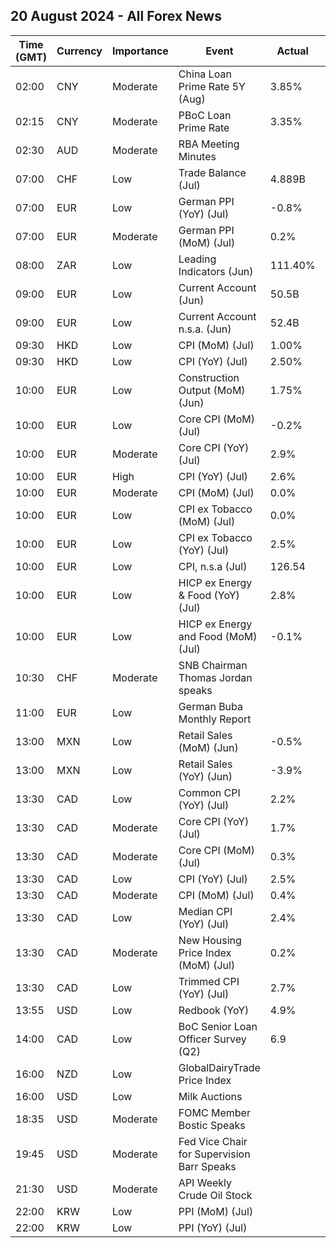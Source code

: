 ## 20 August 2024 - All Forex News

| Time (GMT) | Currency | Importance | Event | Actual | Forecast | Previous |
|------|----------|------------|-------|--------|----------|----------|
| 02:00 | CNY | Moderate | China Loan Prime Rate 5Y (Aug) | 3.85% | 3.85% | 3.85% |
| 02:15 | CNY | Moderate | PBoC Loan Prime Rate | 3.35% | 3.35% | 3.35% |
| 02:30 | AUD | Moderate | RBA Meeting Minutes |  |  |  |
| 07:00 | CHF | Low | Trade Balance (Jul) | 4.889B | 5.440B | 6.117B |
| 07:00 | EUR | Low | German PPI (YoY) (Jul) | -0.8% | -0.8% | -1.6% |
| 07:00 | EUR | Moderate | German PPI (MoM) (Jul) | 0.2% | 0.2% | 0.2% |
| 08:00 | ZAR | Low | Leading Indicators (Jun) | 111.40% |  | 111.90% |
| 09:00 | EUR | Low | Current Account (Jun) | 50.5B | 37.0B | 37.6B |
| 09:00 | EUR | Low | Current Account n.s.a. (Jun) | 52.4B |  | 10.3B |
| 09:30 | HKD | Low | CPI (MoM) (Jul) | 1.00% |  | 0.50% |
| 09:30 | HKD | Low | CPI (YoY) (Jul) | 2.50% | 1.60% | 1.50% |
| 10:00 | EUR | Low | Construction Output (MoM) (Jun) | 1.75% |  | -0.90% |
| 10:00 | EUR | Low | Core CPI (MoM) (Jul) | -0.2% | -0.2% | 0.4% |
| 10:00 | EUR | Moderate | Core CPI (YoY) (Jul) | 2.9% | 2.9% | 2.9% |
| 10:00 | EUR | High | CPI (YoY) (Jul) | 2.6% | 2.6% | 2.5% |
| 10:00 | EUR | Moderate | CPI (MoM) (Jul) | 0.0% | 0.0% | 0.2% |
| 10:00 | EUR | Low | CPI ex Tobacco (MoM) (Jul) | 0.0% |  | 0.2% |
| 10:00 | EUR | Low | CPI ex Tobacco (YoY) (Jul) | 2.5% |  | 2.4% |
| 10:00 | EUR | Low | CPI, n.s.a (Jul) | 126.54 | 126.56 | 126.58 |
| 10:00 | EUR | Low | HICP ex Energy & Food (YoY) (Jul) | 2.8% | 2.8% | 2.8% |
| 10:00 | EUR | Low | HICP ex Energy and Food (MoM) (Jul) | -0.1% | -0.1% | 0.4% |
| 10:30 | CHF | Moderate | SNB Chairman Thomas Jordan speaks |  |  |  |
| 11:00 | EUR | Low | German Buba Monthly Report |  |  |  |
| 13:00 | MXN | Low | Retail Sales (MoM) (Jun) | -0.5% |  | 0.0% |
| 13:00 | MXN | Low | Retail Sales (YoY) (Jun) | -3.9% | -1.8% | 0.3% |
| 13:30 | CAD | Low | Common CPI (YoY) (Jul) | 2.2% | 2.2% | 2.3% |
| 13:30 | CAD | Moderate | Core CPI (YoY) (Jul) | 1.7% |  | 1.9% |
| 13:30 | CAD | Moderate | Core CPI (MoM) (Jul) | 0.3% |  | -0.1% |
| 13:30 | CAD | Low | CPI (YoY) (Jul) | 2.5% | 2.5% | 2.7% |
| 13:30 | CAD | Moderate | CPI (MoM) (Jul) | 0.4% | 0.4% | -0.1% |
| 13:30 | CAD | Low | Median CPI (YoY) (Jul) | 2.4% | 2.5% | 2.6% |
| 13:30 | CAD | Moderate | New Housing Price Index (MoM) (Jul) | 0.2% | 0.0% | -0.2% |
| 13:30 | CAD | Low | Trimmed CPI (YoY) (Jul) | 2.7% | 2.8% | 2.8% |
| 13:55 | USD | Low | Redbook (YoY) | 4.9% |  | 4.7% |
| 14:00 | CAD | Low | BoC Senior Loan Officer Survey (Q2) | 6.9 |  | 2.6 |
| 16:00 | NZD | Low | GlobalDairyTrade Price Index |  |  | 0.5% |
| 16:00 | USD | Low | Milk Auctions |  |  | 3,680.0 |
| 18:35 | USD | Moderate | FOMC Member Bostic Speaks |  |  |  |
| 19:45 | USD | Moderate | Fed Vice Chair for Supervision Barr Speaks |  |  |  |
| 21:30 | USD | Moderate | API Weekly Crude Oil Stock |  |  | -5.205M |
| 22:00 | KRW | Low | PPI (MoM) (Jul) |  |  | -0.1% |
| 22:00 | KRW | Low | PPI (YoY) (Jul) |  |  | 2.5% |
